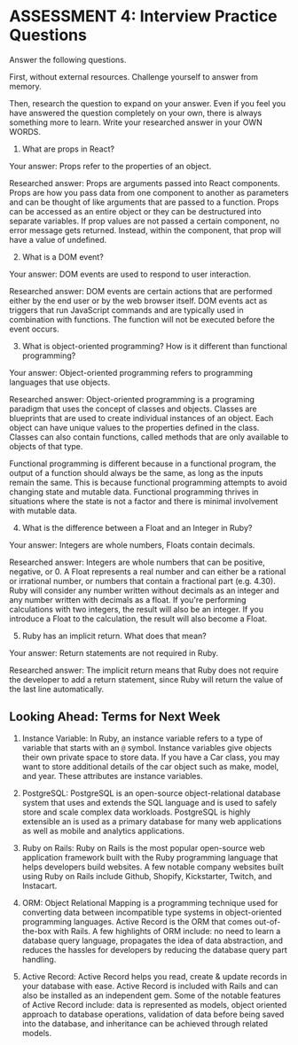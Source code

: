 # ASSESSMENT 4: Interview Practice Questions
Answer the following questions.

First, without external resources. Challenge yourself to answer from memory.

Then, research the question to expand on your answer. Even if you feel you have answered the question completely on your own, there is always something more to learn. Write your researched answer in your OWN WORDS.  

1. What are props in React?

  Your answer: Props refer to the properties of an object.

  Researched answer: Props are arguments passed into React components. Props are how you pass data from one component to another as parameters and can be thought of like arguments that are passed to a function. Props can be accessed as an entire object or they can be destructured into separate variables. If prop values are not passed a certain component, no error message gets returned. Instead, within the component, that prop will have a value of undefined.

2. What is a DOM event?

  Your answer: DOM events are used to respond to user interaction.

  Researched answer: DOM events are certain actions that are performed either by the end user or by the web browser itself. DOM events act as triggers that run JavaScript commands and are typically used in combination with functions. The function will not be executed before the event occurs.

3. What is object-oriented programming? How is it different than functional programming?

  Your answer: Object-oriented programming refers to programming languages that use objects.

  Researched answer: Object-oriented programming is a programing paradigm that uses the concept of classes and objects. Classes are blueprints that are used to create individual instances of an object. Each object can have unique values to the properties defined in the class. Classes can also contain functions, called methods that are only available to objects of that type.

  Functional programming is different because in a functional program, the output of a function should always be the same, as long as the inputs remain the same. This is because functional programming attempts to avoid changing state and mutable data. Functional programming thrives in situations where the state is not a factor and there is minimal involvement with mutable data.

4. What is the difference between a Float and an Integer in Ruby?

  Your answer: Integers are whole numbers, Floats contain decimals.

  Researched answer: Integers are whole numbers that can be positive, negative, or 0. A Float represents a real number and can either be a rational or irrational number, or numbers that contain a fractional part (e.g. 4.30). Ruby will consider any number written without decimals as an integer and any number written with decimals as a float. If you're performing calculations with two integers, the result will also be an integer. If you introduce a Float to the calculation, the result will also become a Float.

5. Ruby has an implicit return. What does that mean?

  Your answer: Return statements are not required in Ruby.

  Researched answer: The implicit return means that Ruby does not require the developer to add a return statement, since Ruby will return the value of the last line automatically.

## Looking Ahead: Terms for Next Week

1. Instance Variable: In Ruby, an instance variable refers to a type of variable that starts with an `@` symbol. Instance variables give objects their own private space to store data. If you have a Car class, you may want to store additional details of the car object such as make, model, and year. These attributes are instance variables.

2. PostgreSQL: PostgreSQL is an open-source object-relational database system that uses and extends the SQL language and is used to safely store and scale complex data workloads. PostgreSQL is highly extensible an is used as a primary database for many web applications as well as mobile and analytics applications.

3. Ruby on Rails: Ruby on Rails is the most popular open-source web application framework built with the Ruby programming language that helps developers build websites. A few notable company websites built using Ruby on Rails include Github, Shopify, Kickstarter, Twitch, and Instacart.

4. ORM: Object Relational Mapping is a programming technique used for converting data between incompatible type systems in object-oriented programming languages. Active Record is the ORM that comes out-of-the-box with Rails. A few highlights of ORM include: no need to learn a database query language, propagates the idea of data abstraction, and reduces the hassles for developers by reducing the database query part handling.

5. Active Record: Active Record helps you read, create & update records in your database with ease. Active Record is included with Rails and can also be installed as an independent gem. Some of the notable features of Active Record include: data is represented as models, object oriented approach to database operations, validation of data before being saved into the database, and inheritance can be achieved through related models.
